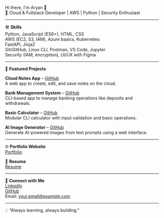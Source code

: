 Hi there, I'm Aryan 👋  
🚀 Cloud & Fullstack Developer | AWS | Python | Security Enthusiast

---

🛠️ **Skills**  
Python, JavaScript (ES6+), HTML, CSS  
AWS (EC2, S3, IAM), Azure basics, Kubernetes  
FastAPI, Jinja2  
Git/GitHub, Linux CLI, Postman, VS Code, Jupyter  
Security (IAM, encryption), UI/UX with Figma  

---

📂 **Featured Projects**

**Cloud Notes App** – [GitHub](https://github.com/arxyanf/CloudNotes)  
A web app to create, edit, and save notes on the cloud.

**Bank Management System** – [GitHub](https://github.com/arxyanf/BankManagementSystem)  
CLI-based app to manage banking operations like deposits and withdrawals.

**Basic Calculator** – [GitHub](https://github.com/arxyanf/Basic_Calculator_Python_Project)  
Modular CLI calculator with input validation and basic operations.

**AI Image Generator** – [GitHub](https://github.com/arxyanf/AI-Image-Generator)  
Generate AI-powered images from text prompts using a web interface.

---

🌐 **Portfolio Website**  
[Portfolio](https://yourportfolio.com)

📄 **Resume**  
[Resume](https://yourresume.com)

---

🤝 **Connect with Me**  
[LinkedIn](https://linkedin.com/in/arxyanf)  
[GitHub](https://github.com/arxyanf)  
Email: your.email@example.com  

---

💡 “Always learning, always building.”
